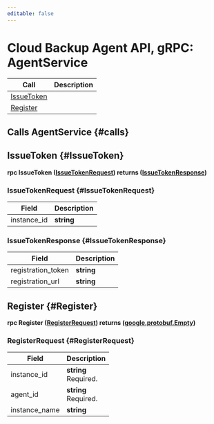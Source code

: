 ```yaml
---
editable: false
---
```


# Cloud Backup Agent API, gRPC: AgentService



| Call | Description |
| --- | --- |
| [IssueToken](#IssueToken) |  |
| [Register](#Register) |  |

## Calls AgentService {#calls}

## IssueToken {#IssueToken}



**rpc IssueToken ([IssueTokenRequest](#IssueTokenRequest)) returns ([IssueTokenResponse](#IssueTokenResponse))**

### IssueTokenRequest {#IssueTokenRequest}

Field | Description
--- | ---
instance_id | **string**<br> 


### IssueTokenResponse {#IssueTokenResponse}

Field | Description
--- | ---
registration_token | **string**<br> 
registration_url | **string**<br> 


## Register {#Register}



**rpc Register ([RegisterRequest](#RegisterRequest)) returns ([google.protobuf.Empty](https://developers.google.com/protocol-buffers/docs/reference/google.protobuf#google.protobuf.Empty))**

### RegisterRequest {#RegisterRequest}

Field | Description
--- | ---
instance_id | **string**<br>Required.  
agent_id | **string**<br>Required.  
instance_name | **string**<br> 


